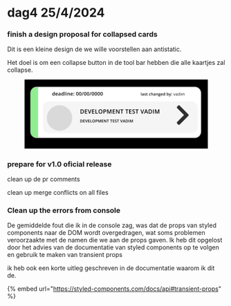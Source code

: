 # dag4 25/4/2024

### finish a design proposal for collapsed cards&#x20;

Dit is een kleine design de we wille voorstellen aan antistatic.

Het doel is om een collapse button in de tool bar hebben die alle kaartjes zal collapse.&#x20;

<figure><img src="../.gitbook/assets/image (3) (1).png" alt=""><figcaption></figcaption></figure>

### prepare for v1.0 oficial release&#x20;

clean up de pr comments&#x20;

clean up merge conflicts on all files&#x20;

### Clean up the errors from console&#x20;

De gemiddelde fout die ik in de console zag, was dat de props van styled components naar de DOM wordt overgedragen, wat soms problemen veroorzaakte met de namen die we aan de props gaven. Ik heb dit opgelost door het advies van de documentatie van styled components op te volgen en gebruik te maken van transient props

ik heb ook een korte uitleg geschreven in de documentatie waarom ik dit de.

{% embed url="https://styled-components.com/docs/api#transient-props" %}
